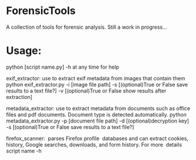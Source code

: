 # ForensicTools
A collection of tools for forensic analysis. Still a work in progress...

# Usage:
python [script name.py] -h at any time for help

exif_extractor: use to extract exif metadata from images that contain them
python exif_extractor.py -i [image file path] -s [(optional)True or False save results to a text file?] -v [(optional)True or False show results after extraction]

metadata_extractor: use to extract metadata from documents such as office files and pdf documents. Document type is detected automatically.
python metadata_extractor.py -p [document file path] -d [(optional)decryption key] -s [(optional)True or False save results to a text file?]

firefox_scanner:  parses Firefox profile  databases and can extract cookies, history, Google searches, downloads, and form history. For more  details script name -h
